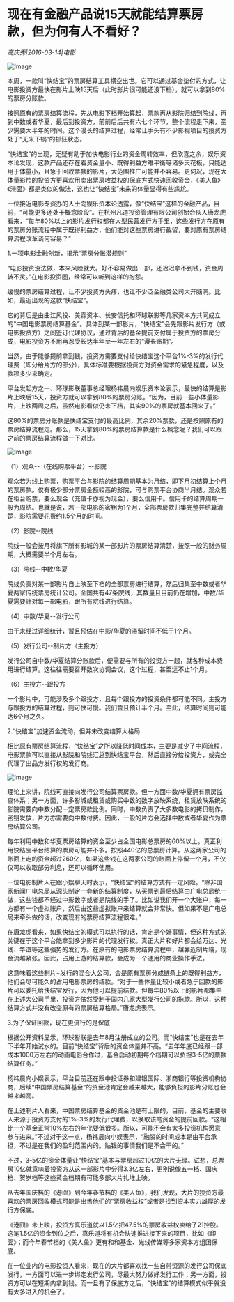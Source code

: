 # 现在有金融产品说15天就能结算票房款，但为何有人不看好？

*高庆秀|2016-03-14|电影*

![Image](http://static.ylzbl.com/uploads/ueditor/php/upload/image/20170920/1505919504413328.png)

本周，一款叫“快结宝”的票房结算工具横空出世。它可以通过基金垫付的方式，让电影投资方最快在影片上映15天后（此时影片很可能还没下档），就可以拿到80%的票房分账款。

按照原有的票房结算流程，先从电影下档开始算起，票款再从影院归结到院线，再到中数或者华夏，最后到投资方，前前后后共有六七个环节，整个流程走下来，至少需要大半年的时间。这个漫长的结算过程，经常让手头有不少影视项目的投资方处于“无米下锅”的抓狂状态。

“快结宝”的出现，无疑有助于加快电影行业的资金周转效率，但欣喜之余，娱乐资本论发现，这款产品还存在着资金量小、既得利益方难平衡等诸多天花板，只能适用于体量小，且急于回收票款的影片，大范围推广可能并不容易。更何况，现在大体量影片的投资方更喜欢用卖出票房收益权的保底方式快速回收资金，《美人鱼》《港囧》都是类似的做法，这也让“快结宝”未来的体量显得有些尴尬。

一位接近电影专资办的人士向娱乐资本论透露，像“快结宝”这样的金融产品，目前，“可能更多还处于概念阶段”。在杭州凡道投资管理有限公司创始合伙人唐龙虎看来，“每年80%以上的影片发行权都在大型民营发行方手里，这些发行方在原有的票房分账流程中属于既得利益方，他们能对这些票房进行截留，要对原有票房结算流程改革谈何容易？”

1.一项电影金融创新，揭示“票房分账潜规则”

“电影投资没法做，本来风险就大。好不容易做出一部，还迟迟拿不到钱，资金周转不灵。”在电影投资圈，经常可以听到这样的抱怨。

缓慢的票房结算过程，让不少投资方头疼，也让不少泛金融类公司大开脑洞。比如，最近出现的这款“快结宝”。

它的背后是由曲江风投、美霖资本、长安信托和环球联影等几家资本方共同成立的“中国电影票房结算基金”。具体到某一部影片，“快结宝”会先跟影片发行方（或电影投资方）之间签订代理协议，通过背后的基金提前支付属于投资方的票房分成，电影投资方不用再忍受长达半年至一年左右的“漫长账期”。

当然，由于能够提前拿到钱，投资方需要支付给快结宝这个平台1%-3%的发行代理费（即分给片方的部分），具体标准要根据投资方对资金需求的紧急程度，以及款项多少来确定。

平台发起方之一、环球影联董事总经理杨祎晨向娱乐资本论表示，最快的结算是影片上映后15天，投资方就可以拿到80%的票房分账。“因为，目前一些小体量影片，上映两周之后，虽然电影看似仍未下档，其实90%的票房就基本回来了。”

这80%的票房分账款是快结宝支付的最高比例，其余20%票款，还是按照原有的票房结算流程走。那么，15天拿到80%的票房结算款是什么概念呢？我们可以跟之前的票房结算流程做一下对比。

![Image](http://si1.go2yd.com/get-image/0GptsGEw5L6)

（1）观众--（在线购票平台）--影院

观众若为线上购票，购票平台与影院的结算周期基本为月结，即下月初结算上个月的票房款。仅有极少部分票房金额较高的影院，可与购票平台协商半月结。观众若在柜台购票，要么现金（充值卡亦视为现金），要么信用卡。信用卡的结算周期一般为周结。也就是说，若一部电影的密钥为1个月，全部票房款归集完整并结算清楚，影院需要花费约1.5个月的时间。

（2）影院--院线

院线一般会按月将旗下所有影城的某一部影片的票房结算清楚，按照一般的财务周期，大概需要半个月左右。

（3）院线--中数/华夏

院线负责对某一部影片自上映至下档的全部票房进行结算，然后归集至中数或者华夏两家传统票房统计公司。全国共有47条院线，其数量且目前仍在增加，中数/华夏需要针对每一部电影，跟所有院线进行结算。

（4）中数/华夏--发行公司

由于未经过详细统计，暂且预估在中影/华夏的滞留时间不低于1个月。

（5）发行公司--制片方（主投方）

发行公司自中数/华夏结算分账款后，便需要与所有的投资方一起，就各种成本费用进行结算。这往往需要召开数次协调会议，这个过程，甚至远不止1个月。

（6）主投方--跟投方

一个影片中，可能涉及多个跟投方，且每个跟投方的投资条件都可能不同。主投方与跟投方的结算过程，则可快可慢。我们暂且预计半个月。至此，结算时间则可能达6个月之久。

2.“快结宝”加速资金流动，但并未改变结算大格局

相比原有票房结算流程，“快结宝”之所以降低时间成本，主要是减少了中间流程，电影票款可以直接从影院和院线汇总到快结宝平台，然后直接分给投资方，或完全代理了出品方发行权的发行商。

![Image](http://si1.go2yd.com/get-image/0GptsHUUmJM)

理论上来讲，院线可直接向发行公司结算票房款。但一方面中数/华夏拥有票房监查体系；另一方面，许多影城或租赁或购买中数的数字放映系统，租赁放映系统的影院需要向中数分配一定票房款比例。同时，中数负责了大多数电影的拷贝制作，密钥发放，片方亦需要向中数付费。因此，一般的片方会选择中数或者华夏作为票房结算公司。

每年利用中数和华夏票房结算的资金至少占全国电影总票房的60%以上。真正利用快结宝平台结算的票房可能并不多。按照440亿的总票房计算，从这两家公司的账面上走的资金超过260亿，如果这些钱在这两家公司的账面上停留一个月，不仅仅可以收取部分利息，还可以循环使用。

一位电影制片人在跟小娱聊天时表示，“快结宝”的结算方式有一定风险。“除非国家新闻广电总局从源头制定一套新的结算制度，从买票到最后结算由广电总局统一做，这些钱都不经过中影数字或者是院线的手了。比如说我们开一个大账户，每一方都有一个虚拟账户，然后由这些虚拟账户来结算就会非常快。但如果不是广电总局来牵头做的话，改变现有的票房结算流程很难。”

在唐龙虎看来，如果快结宝的模式可以执行的话，肯定是个好事情，但这种方式的关键在于这个平台能拿到多少影片的代理发行权。真正大片和好片都会给万达、光线、华谊等这些强势的发行方。在原有的电影票房结算流程中，越靠近制片端，现金流越紧张。因此，占用上游的结算款，会成为一个通用的商业操作手法。

这意味着这些制片+发行的混合大公司，会是原有票房分成链条上的既得利益方，他们会尽可能久的占用电影票房的结款。“对于一些体量比较小或者急于回款的影片可以委托给快结宝发行，因为他可以提前结款。但每年80%以上的影片都集中在上述大公司手里，投资方依然受制于国内几家大型发行公司的拖款。所以，这种结算方式并没有改变原有的票房结算格局。”唐龙虎表示。

3.为了保证回款，现在更流行的是保底

根据公开资料显示，环球影联是去年8月注册成立的公司。而“快结宝”也是在去年下半年开始试水的。目前“快结宝”背后的资金体量并不高。“去年年底已经跟一部成本1000万左右的动画电影合作过，基金启动初期每个档期可以负担3-5亿的票款结算任务。”

杨祎晨向小娱表示，平台目前还在跟中投证券和建银国际、浙商银行等投资机构协商，后续“中国票房结算基金”的资金池肯定会越来越大，能够负担的影片分账也会越来越高。

在上述制片人看来，中国票房结算基金的资金池是有上限的，目前，基金的主要收入来源于投资方支付的1%-3%的发行代理费，以换取该笔资金的提前回款。“这相比一个基金正常10%左右的年化要低很多。所以，可能不会有太多投资机构愿意参与进来。”不过对于这一点，杨祎晨向小娱表示，“融资的时间成本是由平台承担，不过是在我们的盈利范围内的。贴钱的事情我们是不会干的。”

不过，3-5亿的资金体量让“快结宝”基本与票房超过10亿的大片无缘。试想，总票房10亿就意味着投资方从这一部影片中分得3.3亿左右，更别说像五一档、国庆档、贺岁档等这些黄金档期有可能多部大片扎堆上映。

从去年国庆档的《港囧》到今年春节档的《美人鱼》，我们发现，大片的投资方最喜欢的票房回收模式可能是出售他们的“票房收益权”或者是找到资本实力雄厚的发行方保底。

《港囧》未上映，投资方真乐道就以1.5亿把47.5%的票房收益权卖给了21控股。这笔1.5亿的资金到位之后，真乐道将有机会快速推进接下来的项目，比如《印囧》；而今年春节档的《美人鱼》更有和和基金、光线传媒等多家资本方组团保底。

在一位业内的电影投资人看来，现在的大片都喜欢找一些自带资源的发行公司保底发行，一方面可以进一步绑定发行公司，尽最大努力做好发行工作；另一方面，投资方可以在短期内拿到钱。而一旦有了保底方之后，“快结宝”的结算模式似乎就没有太多进入的机会了。

